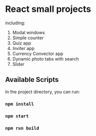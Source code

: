 # React small projects 
including: 
1. Modal windows
2. Simple counter
3. Quiz app
4. Inviter app
5. Currency Convector app
6. Dynamic photo tabs with search
7. Slider
## Available Scripts

In the project directory, you can run:
### `npm install`
### `npm start`
### `npm run build`



